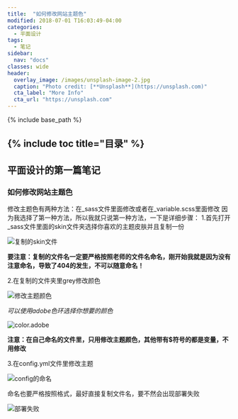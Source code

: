 ```yaml
---
title:  "如何修改网站主题色"
modified: 2018-07-01 T16:03:49-04:00
categories: 
  - 平面设计
tags:
  - 笔记
sidebar:
  nav: "docs"
classes: wide
header:
  overlay_image: /images/unsplash-image-2.jpg
  caption: "Photo credit: [**Unsplash**](https://unsplash.com)"
  cta_label: "More Info"
  cta_url: "https://unsplash.com"
---
```


{% include base_path %}

{% include toc title="目录" %}
---	
 	
## 平面设计的第一篇笔记
 	
### 如何修改网站主题色
 	
 修改主题色有两种方法：在_sass文件里面修改或者在_variable.scss里面修改
 因为我选择了第一种方法，所以我就只说第一种方法，一下是详细步骤：
 1.首先打开_sass文件里面的skin文件夹选择你喜欢的主题皮肤并且复制一份
 
 ![复制的skin文件](https://gitee.com/NFUNM030/minimal-mistakes/raw/master/images/复制的skin文件.png)

 **要注意：复制的文件名一定要严格按照老师的文件名命名，刚开始我就是因为没有注意命名，导致了404的发生，不可以随意命名！**
 
 2.在复制的文件夹里grey修改颜色
 
 ![修改主题颜色](https://gitee.com/NFUNM030/minimal-mistakes/raw/master/images/%E4%BF%AE%E6%94%B9%E4%B8%BB%E9%A2%98%E9%A2%9C%E8%89%B2.png)
 
 *可以使用adobe色环选择你想要的颜色*
 
 ![color.adobe](https://gitee.com/NFUNM030/minimal-mistakes/raw/master/images/color.adobe.png)
 
 **注意：在自己命名的文件里，只用修改主题颜色，其他带有$符号的都是变量，不用修改**
 
 3.在config.yml文件里修改主题
 
 ![config的命名](https://gitee.com/NFUNM030/minimal-mistakes/raw/master/images/config%E7%9A%84%E5%91%BD%E5%90%8D.png)

 命名也要严格按照格式，最好直接复制文件名，要不然会出现部署失败
 
 ![部署失败](https://gitee.com/NFUNM030/minimal-mistakes/raw/master/images/%E9%83%A8%E7%BD%B2%E5%A4%B1%E8%B4%A5.png)

 
